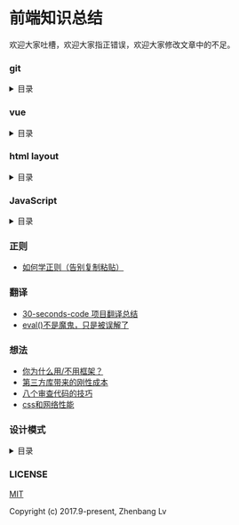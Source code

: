 # 前端知识总结

欢迎大家吐槽，欢迎大家指正错误，欢迎大家修改文章中的不足。

### git

<details>

<summary> 目录 </summary>

* [git 常用命令](https://github.com/lvzhenbang/article/blob/master/git/git-command.md)
* [git 分支操作](https://github.com/lvzhenbang/article/blob/master/git/git-branch.md)
* [git 提交记录操作](https://github.com/lvzhenbang/article/blob/master/git/git-commit.md)
* [git merge vs rebase）](https://github.com/lvzhenbang/article/blob/master/git/git-merge.md)
* [git 打标签](https://github.com/lvzhenbang/article/blob/master/git/git-tag.md)
* [git repository](https://github.com/lvzhenbang/article/blob/master/git/git-repository.md)
* [git 从本地仓库到服务器](https://github.com/lvzhenbang/article/blob/master/git/git-local-server.md)
* [git 技巧使用](https://github.com/lvzhenbang/article/blob/master/git/git-skills.md)

</details>

### vue

<details>

<summary> 目录 </summary>

* [vue-slot 模板应用](https://github.com/lvzhenbang/article/blob/master/vue/vue-slot.html)
* [由路径参数引起的路由问题](https://github.com/lvzhenbang/article/blob/master/vue/route/path-param.md)
* [深入理解vue之组件](https://github.com/lvzhenbang/article/blob/master/vue/doc/render.md)

</details>

### html layout

<details>

<summary> 目录 </summary>

* [dom的发展由来](https://github.com/lvzhenbang/article/blob/master/dom.md)
* [如何实现元素的多列布局](https://github.com/lvzhenbang/article/blob/master/layout/n-clown.md)
* [position定位布局理解,元素的定位关系如absolute-fixed-absolute](https://github.com/lvzhenbang/article/blob/master/layout/position.html)
* [仿excel布局的表格](https://github.com/lvzhenbang/article/blob/master/layout/table.md)
* [移动端页面设计问题导致字体覆盖图标的解决方案](https://github.com/lvzhenbang/article/blob/master/layout/text-icon.md)
* [由字体引起的布局问题及解决方案](https://github.com/lvzhenbang/article/blob/master/layout/text-layout.md)
* [常用的页面布局方案](https://github.com/lvzhenbang/article/blob/master/layout/html-layout.md)
* [dialog新方案](https://github.com/lvzhenbang/article/blob/master/layout/dialog.md)
* [浮动的label](https://github.com/lvzhenbang/article/blob/master/layout/float-label.md)

</details>

### JavaScript

<details>
<summary>目录</summary>

* [js type](https://github.com/lvzhenbang/article/blob/master/js/type/index.md)
* [js中的数组，数字，字符串反转](https://github.com/lvzhenbang/article/blob/master/js/js-reverse.md)
* [两个数组之间的几种常见操作](https://github.com/lvzhenbang/article/blob/master/js/twoArry.md)
* [给一个元素同时绑上click和dbclick事件所存在的问题详解](https://github.com/lvzhenbang/article/blob/master/js/single_double_click.md)
* [傻傻的分也分不清楚的property和attribute](https://github.com/lvzhenbang/article/blob/master/js/porp-attr.md)
* [老生常谈之闭包](https://github.com/lvzhenbang/article/blob/master/js/closure.md)
* [我们面试中在被问到闭包这个问题是要注意的几点](https://github.com/lvzhenbang/article/blob/master/js/closure-translate.md)
* [HTML5中的 `data-*` 如何处理数据详解](https://github.com/lvzhenbang/article/blob/master/js/data-attribute.md)
* [this,call和apply(这三个东西，如何牢牢记住)](https://github.com/lvzhenbang/article/blob/master/js/this-call-apply.md)
* [javascript 对象知识点梳理](https://github.com/lvzhenbang/article/blob/master/js/js-object.md)
* [javascript 创建对象的高级用法](https://github.com/lvzhenbang/article/blob/master/js/js-object-1.md)
* [javascript 开发中对象使用注意事项](https://github.com/lvzhenbang/article/blob/master/js/js-object2.md)
* [JavaScript 对象属性高级用法详解](https://github.com/lvzhenbang/article/blob/master/js/js-object3.md)
* [javascript 数组知识点梳理](https://github.com/lvzhenbang/article/blob/master/js/js-array.md)
* [JS 数组知识点梳理(二）](https://github.com/lvzhenbang/article/blob/master/js/js-array2.md)
* [JS 数组知识点梳理(三）](https://github.com/lvzhenbang/article/blob/master/js/js-array3.md)
* [javascript 函数知识点梳理](https://github.com/lvzhenbang/article/blob/master/js/js-function.md)
* [JS开发中函数知识点梳理(二）](https://github.com/lvzhenbang/article/blob/master/js/js-function-2.md)
* [JS开发中函数知识点梳理(三）](https://github.com/lvzhenbang/article/blob/master/js/js-function-3.md)
* [漫谈javascript函数式编程](https://github.com/lvzhenbang/article/blob/master/js/functional-programing.md)
* [漫谈promise使用场景](https://github.com/lvzhenbang/article/blob/master/js/promise.md)
* [JavaScript继承几种方式理解](https://github.com/lvzhenbang/article/blob/master/js/js-inherit.md)

</details>

### 正则

* [如何学正则（告别复制粘贴）](https://github.com/lvzhenbang/article/blob/master/regular/introduce.md)

### 翻译

* [30-seconds-code 项目翻译总结](https://github.com/lvzhenbang/article/blob/master/translate/30-seconds-code/index.md)
* [eval()不是魔鬼，只是被误解了](https://github.com/lvzhenbang/article/blob/master/translate/eval.md)

### 想法

* [你为什么用/不用框架？](https://github.com/lvzhenbang/article/blob/master/idea/why_do_you_use_framework.md)
* [第三方库带来的刚性成本](https://github.com/lvzhenbang/article/blob/master/idea/third_party_cost.md)
* [八个审查代码的技巧](https://github.com/lvzhenbang/article/blob/master/idea/code_review.md)
* [css和网络性能](https://github.com/lvzhenbang/article/blob/master/idea/css_network_performance.md)

### 设计模式

<details>
<summary>目录</summary>

* [高屋建瓴——设计模式](https://github.com/lvzhenbang/article/blob/master/design-pattern/index.md)
* [面向对象的JavaScript](https://github.com/lvzhenbang/article/blob/master/design-pattern/oop-js.md)
* [构造器 设计模式](https://github.com/lvzhenbang/article/blob/master/design-pattern/constructor.md)
* [外观 设计模式](https://github.com/lvzhenbang/article/blob/master/design-pattern/facade.md)
* [工厂 设计模式](https://github.com/lvzhenbang/article/blob/master/design-pattern/factory.md)
* [观察者 设计模式](https://github.com/lvzhenbang/article/blob/master/design-pattern/observer.md)
* [javascript 单例设计模式](https://github.com/lvzhenbang/article/blob/master/design-pattern/js-singleton.md)
* [javascript 策略设计模式](https://github.com/lvzhenbang/article/blob/master/design-pattern/strategy.md)
* [javascript 代理设计模式](https://github.com/lvzhenbang/article/blob/master/design-pattern/proxy-pattern.md)
* [javascript 迭代器设计模式](https://github.com/lvzhenbang/article/blob/master/design-pattern/iterator.md)
* [javascript 观察者模式](https://github.com/lvzhenbang/article/blob/master/design-pattern/js-observer.md)
* [javascript 享元设计模式](https://github.com/lvzhenbang/article/blob/master/design-pattern/flyweight.md)

</details>


### LICENSE

[MIT](https://opensource.org/licenses/MIT)

Copyright (c) 2017.9-present, Zhenbang Lv
